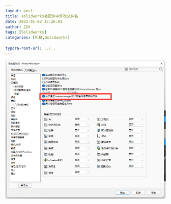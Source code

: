 ```yaml
---
layout: post
title: solidworks装配体中修改文件名
date: 2022-01-02 15:26:01
author: ZGX
tags: [Solidworks]
categories: [机械,Solidworks]

typora-root-url: ../..
---
```


![QQ截图20220101224346](/images/solidworks装配体中修改文件名/QQ截图20220101224346.png)
